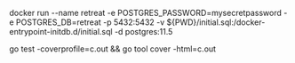 docker run --name retreat -e POSTGRES_PASSWORD=mysecretpassword -e POSTGRES_DB=retreat -p 5432:5432 -v ${PWD}/initial.sql:/docker-entrypoint-initdb.d/initial.sql -d postgres:11.5

go test -coverprofile=c.out && go tool cover -html=c.out